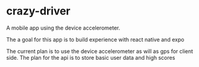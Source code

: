 # crazy-driver

A mobile app using the device accelerometer.

The a goal for this app is to build experience with react native and expo

The current plan is to use the device accelerometer as will as gps for client side.
The plan for the api is to store basic user data and high scores
